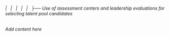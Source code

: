 ###### |   |   |   |   |   ├── Use of assessment centers and leadership evaluations for selecting talent pool candidates

*Add content here*